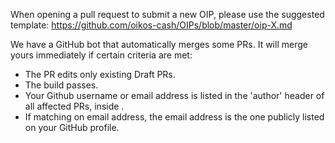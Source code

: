 When opening a pull request to submit a new OIP, please use the suggested template: https://github.com/oikos-cash/OIPs/blob/master/oip-X.md

We have a GitHub bot that automatically merges some PRs. It will merge yours immediately if certain criteria are met:

 - The PR edits only existing Draft PRs.
 - The build passes.
 - Your Github username or email address is listed in the 'author' header of all affected PRs, inside <triangular brackets>.
 - If matching on email address, the email address is the one publicly listed on your GitHub profile.
